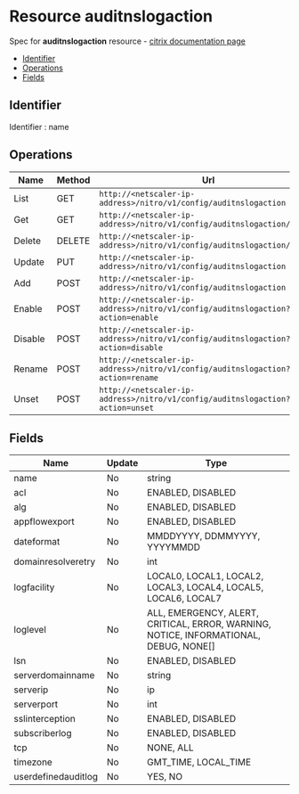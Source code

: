 # Resource auditnslogaction

Spec for **auditnslogaction** resource - [citrix documentation page](https://developer-docs.citrix.com/projects/netscaler-nitro-api/en/11.0/configuration/audit/auditnslogaction/auditnslogaction/)

- [Identifier](#identifier)
- [Operations](#operations)
- [Fields](#fields)

## Identifier

Identifier : name

## Operations

| Name | Method | Url |
|----|----|----|
| List | GET | `http://<netscaler-ip-address>/nitro/v1/config/auditnslogaction` |
| Get | GET | `http://<netscaler-ip-address>/nitro/v1/config/auditnslogaction/<name>` |
| Delete | DELETE | `http://<netscaler-ip-address>/nitro/v1/config/auditnslogaction/<name>` |
| Update | PUT | `http://<netscaler-ip-address>/nitro/v1/config/auditnslogaction` |
| Add | POST | `http://<netscaler-ip-address>/nitro/v1/config/auditnslogaction` |
| Enable | POST | `http://<netscaler-ip-address>/nitro/v1/config/auditnslogaction?action=enable` |
| Disable | POST | `http://<netscaler-ip-address>/nitro/v1/config/auditnslogaction?action=disable` |
| Rename | POST | `http://<netscaler-ip-address>/nitro/v1/config/auditnslogaction?action=rename` |
| Unset | POST | `http://<netscaler-ip-address>/nitro/v1/config/auditnslogaction?action=unset` |

## Fields

| Name | Update | Type |
|----|----|----|
| name | No | string |
| acl | No | ENABLED, DISABLED |
| alg | No | ENABLED, DISABLED |
| appflowexport | No | ENABLED, DISABLED |
| dateformat | No | MMDDYYYY, DDMMYYYY, YYYYMMDD |
| domainresolveretry | No | int |
| logfacility | No | LOCAL0, LOCAL1, LOCAL2, LOCAL3, LOCAL4, LOCAL5, LOCAL6, LOCAL7 |
| loglevel | No | ALL, EMERGENCY, ALERT, CRITICAL, ERROR, WARNING, NOTICE, INFORMATIONAL, DEBUG, NONE[] |
| lsn | No | ENABLED, DISABLED |
| serverdomainname | No | string |
| serverip | No | ip |
| serverport | No | int |
| sslinterception | No | ENABLED, DISABLED |
| subscriberlog | No | ENABLED, DISABLED |
| tcp | No | NONE, ALL |
| timezone | No | GMT_TIME, LOCAL_TIME |
| userdefinedauditlog | No | YES, NO |

